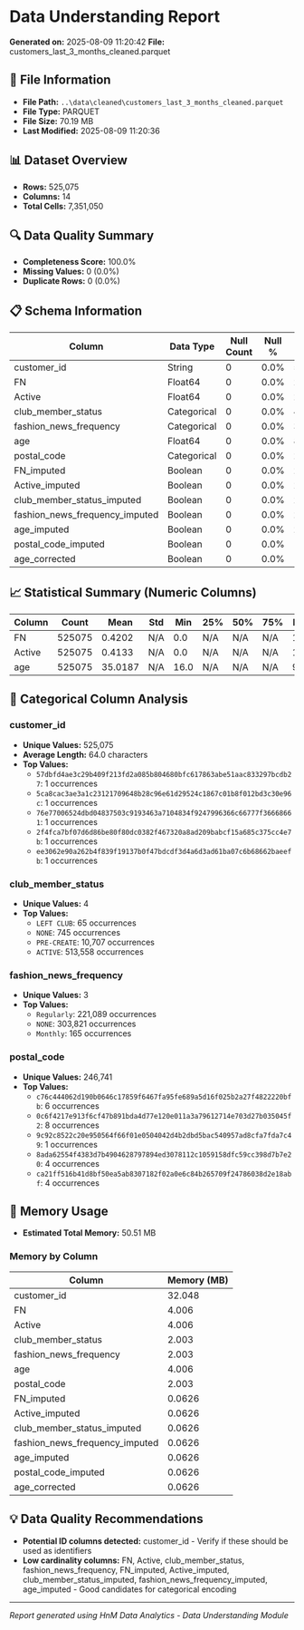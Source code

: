 # Data Understanding Report
**Generated on:** 2025-08-09 11:20:42
**File:** customers_last_3_months_cleaned.parquet

## 📄 File Information
- **File Path:** `..\data\cleaned\customers_last_3_months_cleaned.parquet`
- **File Type:** PARQUET
- **File Size:** 70.19 MB
- **Last Modified:** 2025-08-09 11:20:36

## 📊 Dataset Overview
- **Rows:** 525,075
- **Columns:** 14
- **Total Cells:** 7,351,050

## 🔍 Data Quality Summary
- **Completeness Score:** 100.0%
- **Missing Values:** 0 (0.0%)
- **Duplicate Rows:** 0 (0.0%)

## 📋 Schema Information
| Column | Data Type | Null Count | Null % | Unique Count | Unique % |
|--------|-----------|------------|---------|--------------|----------|
| customer_id | String | 0 | 0.0% | 525,075 | 100.0% |
| FN | Float64 | 0 | 0.0% | 2 | 0.0% |
| Active | Float64 | 0 | 0.0% | 2 | 0.0% |
| club_member_status | Categorical | 0 | 0.0% | 4 | 0.0% |
| fashion_news_frequency | Categorical | 0 | 0.0% | 3 | 0.0% |
| age | Float64 | 0 | 0.0% | 83 | 0.02% |
| postal_code | Categorical | 0 | 0.0% | 246,741 | 46.99% |
| FN_imputed | Boolean | 0 | 0.0% | 2 | 0.0% |
| Active_imputed | Boolean | 0 | 0.0% | 2 | 0.0% |
| club_member_status_imputed | Boolean | 0 | 0.0% | 2 | 0.0% |
| fashion_news_frequency_imputed | Boolean | 0 | 0.0% | 2 | 0.0% |
| age_imputed | Boolean | 0 | 0.0% | 2 | 0.0% |
| postal_code_imputed | Boolean | 0 | 0.0% | 1 | 0.0% |
| age_corrected | Boolean | 0 | 0.0% | 1 | 0.0% |

## 📈 Statistical Summary (Numeric Columns)
| Column | Count | Mean | Std | Min | 25% | 50% | 75% | Max |
|--------|-------|------|-----|-----|-----|-----|-----|-----|
| FN | 525075 | 0.4202 | N/A | 0.0 | N/A | N/A | N/A | 1.0 |
| Active | 525075 | 0.4133 | N/A | 0.0 | N/A | N/A | N/A | 1.0 |
| age | 525075 | 35.0187 | N/A | 16.0 | N/A | N/A | N/A | 99.0 |

## 📝 Categorical Column Analysis
### customer_id
- **Unique Values:** 525,075
- **Average Length:** 64.0 characters
- **Top Values:**
  - `57dbfd4ae3c29b409f213fd2a085b804680bfc617863abe51aac833297bcdb27`: 1 occurrences
  - `5ca8cac3ae3a1c23121709648b28c96e61d29524c1867c01b8f012bd3c30e96c`: 1 occurrences
  - `76e77006524dbd04837503c9193463a7104834f9247996366c66777f36668661`: 1 occurrences
  - `2f4fca7bf07d6d86be80f80dc0382f467320a8ad209babcf15a685c375cc4e7b`: 1 occurrences
  - `ee3062e90a262b4f839f19137b0f47bdcdf3d4a6d3ad61ba07c6b68662baeefb`: 1 occurrences

### club_member_status
- **Unique Values:** 4
- **Top Values:**
  - `LEFT CLUB`: 65 occurrences
  - `NONE`: 745 occurrences
  - `PRE-CREATE`: 10,707 occurrences
  - `ACTIVE`: 513,558 occurrences

### fashion_news_frequency
- **Unique Values:** 3
- **Top Values:**
  - `Regularly`: 221,089 occurrences
  - `NONE`: 303,821 occurrences
  - `Monthly`: 165 occurrences

### postal_code
- **Unique Values:** 246,741
- **Top Values:**
  - `c76c444062d190b0646c17859f6467fa95fe689a5d16f025b2a27f4822220bfb`: 6 occurrences
  - `0c6f4217e913f6cf47b891bda4d77e120e011a3a79612714e703d27b035045f2`: 8 occurrences
  - `9c92c8522c20e950564f66f01e0504042d4b2dbd5bac540957ad8cfa7fda7c49`: 1 occurrences
  - `8ada62554f4383d7b4904628797894ed3078112c1059158dfc59cc398d7b7e20`: 4 occurrences
  - `ca21ff516b41d8bf50ea5ab8307182f02a0e6c84b265709f24786038d2e18abf`: 4 occurrences

## 💾 Memory Usage
- **Estimated Total Memory:** 50.51 MB

### Memory by Column
| Column | Memory (MB) |
|--------|-------------|
| customer_id | 32.048 |
| FN | 4.006 |
| Active | 4.006 |
| club_member_status | 2.003 |
| fashion_news_frequency | 2.003 |
| age | 4.006 |
| postal_code | 2.003 |
| FN_imputed | 0.0626 |
| Active_imputed | 0.0626 |
| club_member_status_imputed | 0.0626 |
| fashion_news_frequency_imputed | 0.0626 |
| age_imputed | 0.0626 |
| postal_code_imputed | 0.0626 |
| age_corrected | 0.0626 |

## 💡 Data Quality Recommendations
- **Potential ID columns detected:** customer_id - Verify if these should be used as identifiers
- **Low cardinality columns:** FN, Active, club_member_status, fashion_news_frequency, FN_imputed, Active_imputed, club_member_status_imputed, fashion_news_frequency_imputed, age_imputed - Good candidates for categorical encoding

---
*Report generated using HnM Data Analytics - Data Understanding Module*